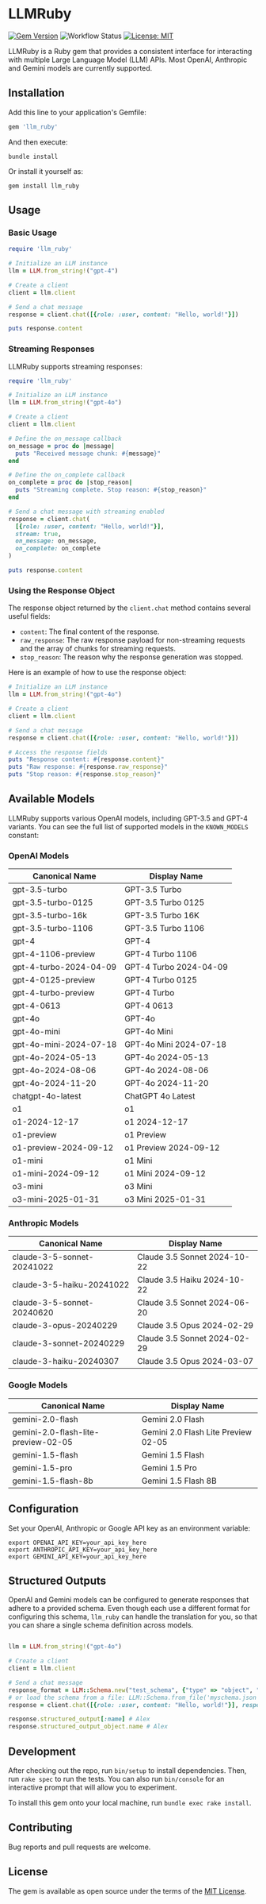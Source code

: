 # LLMRuby

[![Gem Version](https://badge.fury.io/rb/llm_ruby.svg)](https://badge.fury.io/rb/llm_ruby)
![Workflow Status](https://github.com/agamble/llm_ruby/actions/workflows/main.yml/badge.svg)
[![License: MIT](https://img.shields.io/badge/License-MIT-yellow.svg)](https://opensource.org/licenses/MIT)



LLMRuby is a Ruby gem that provides a consistent interface for interacting with multiple Large Language Model (LLM) APIs. Most OpenAI, Anthropic and Gemini models are currently supported.

## Installation

Add this line to your application's Gemfile:

```ruby
gem 'llm_ruby'
```

And then execute:

```shell
bundle install
```

Or install it yourself as:

```shell
gem install llm_ruby
```

## Usage

### Basic Usage

```ruby
require 'llm_ruby'

# Initialize an LLM instance
llm = LLM.from_string!("gpt-4")

# Create a client
client = llm.client

# Send a chat message
response = client.chat([{role: :user, content: "Hello, world!"}])

puts response.content
```

### Streaming Responses

LLMRuby supports streaming responses:

```ruby
require 'llm_ruby'

# Initialize an LLM instance
llm = LLM.from_string!("gpt-4o")

# Create a client
client = llm.client

# Define the on_message callback
on_message = proc do |message|
  puts "Received message chunk: #{message}"
end

# Define the on_complete callback
on_complete = proc do |stop_reason|
  puts "Streaming complete. Stop reason: #{stop_reason}"
end

# Send a chat message with streaming enabled
response = client.chat(
  [{role: :user, content: "Hello, world!"}],
  stream: true,
  on_message: on_message,
  on_complete: on_complete
)

puts response.content
```

### Using the Response Object

The response object returned by the `client.chat` method contains several useful fields:

- `content`: The final content of the response.
- `raw_response`: The raw response payload for non-streaming requests and the array of chunks for streaming requests.
- `stop_reason`: The reason why the response generation was stopped.

Here is an example of how to use the response object:

```ruby
# Initialize an LLM instance
llm = LLM.from_string!("gpt-4o")

# Create a client
client = llm.client

# Send a chat message
response = client.chat([{role: :user, content: "Hello, world!"}])

# Access the response fields
puts "Response content: #{response.content}"
puts "Raw response: #{response.raw_response}"
puts "Stop reason: #{response.stop_reason}"
```

## Available Models

LLMRuby supports various OpenAI models, including GPT-3.5 and GPT-4 variants. You can see the full list of supported models in the `KNOWN_MODELS` constant:

### OpenAI Models

| Canonical Name             | Display Name                         |
|----------------------------|--------------------------------------|
| gpt-3.5-turbo              | GPT-3.5 Turbo                        |
| gpt-3.5-turbo-0125         | GPT-3.5 Turbo 0125                   |
| gpt-3.5-turbo-16k          | GPT-3.5 Turbo 16K                    |
| gpt-3.5-turbo-1106         | GPT-3.5 Turbo 1106                   |
| gpt-4                      | GPT-4                                |
| gpt-4-1106-preview         | GPT-4 Turbo 1106                     |
| gpt-4-turbo-2024-04-09     | GPT-4 Turbo 2024-04-09               |
| gpt-4-0125-preview         | GPT-4 Turbo 0125                     |
| gpt-4-turbo-preview        | GPT-4 Turbo                          |
| gpt-4-0613                 | GPT-4 0613                           |
| gpt-4o                     | GPT-4o                               |
| gpt-4o-mini                | GPT-4o Mini                          |
| gpt-4o-mini-2024-07-18     | GPT-4o Mini 2024-07-18               |
| gpt-4o-2024-05-13          | GPT-4o 2024-05-13                    |
| gpt-4o-2024-08-06          | GPT-4o 2024-08-06                    |
| gpt-4o-2024-11-20          | GPT-4o 2024-11-20                    |
| chatgpt-4o-latest          | ChatGPT 4o Latest                    |
| o1                         | o1                                   |
| o1-2024-12-17              | o1 2024-12-17                        |
| o1-preview                 | o1 Preview                           |
| o1-preview-2024-09-12      | o1 Preview 2024-09-12                |
| o1-mini                    | o1 Mini                              |
| o1-mini-2024-09-12         | o1 Mini 2024-09-12                   |
| o3-mini                    | o3 Mini                              |
| o3-mini-2025-01-31         | o3 Mini 2025-01-31                   |

### Anthropic Models

| Canonical Name             | Display Name                         |
|----------------------------|--------------------------------------|
| claude-3-5-sonnet-20241022 | Claude 3.5 Sonnet 2024-10-22         |
| claude-3-5-haiku-20241022  | Claude 3.5 Haiku 2024-10-22          |
| claude-3-5-sonnet-20240620 | Claude 3.5 Sonnet 2024-06-20         |
| claude-3-opus-20240229     | Claude 3.5 Opus 2024-02-29           |
| claude-3-sonnet-20240229   | Claude 3.5 Sonnet 2024-02-29         |
| claude-3-haiku-20240307    | Claude 3.5 Opus 2024-03-07           |

### Google Models

| Canonical Name                       | Display Name                             |
|--------------------------------------|------------------------------------------|
| gemini-2.0-flash                     | Gemini 2.0 Flash                         |
| gemini-2.0-flash-lite-preview-02-05  | Gemini 2.0 Flash Lite Preview 02-05      |
| gemini-1.5-flash                     | Gemini 1.5 Flash                         |
| gemini-1.5-pro                       | Gemini 1.5 Pro                           |
| gemini-1.5-flash-8b                  | Gemini 1.5 Flash 8B                      |

## Configuration

Set your OpenAI, Anthropic or Google API key as an environment variable:

```shell
export OPENAI_API_KEY=your_api_key_here
export ANTHROPIC_API_KEY=your_api_key_here
export GEMINI_API_KEY=your_api_key_here
```

## Structured Outputs

OpenAI and Gemini models can be configured to generate responses that adhere to a provided schema. Even though each use a different format for configuring this schema, `llm_ruby` can handle the translation for you, so that you can share a single schema definition across models.

```ruby

llm = LLM.from_string!("gpt-4o")

# Create a client
client = llm.client

# Send a chat message
response_format = LLM::Schema.new("test_schema", {"type" => "object", "properties" => {"name" => {"type" => "string"}, "age" => {"type" => "integer"}}, "additionalProperties" => false, "required" => ["name", "age"]})
# or load the schema from a file: LLM::Schema.from_file('myschema.json')
response = client.chat([{role: :user, content: "Hello, world!"}], response_format: response_format)

response.structured_output[:name] # Alex
response.structured_output_object.name # Alex
```

## Development

After checking out the repo, run `bin/setup` to install dependencies. Then, run `rake spec` to run the tests. You can also run `bin/console` for an interactive prompt that will allow you to experiment.

To install this gem onto your local machine, run `bundle exec rake install`.

## Contributing

Bug reports and pull requests are welcome.

## License

The gem is available as open source under the terms of the [MIT License](https://opensource.org/licenses/MIT).
